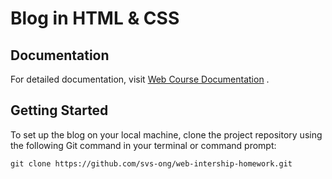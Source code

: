 # Blog in HTML & CSS 

## Documentation 
For detailed documentation, visit [Web Course Documentation](https://web.svs.ong/#/) .

## Getting Started 

To set up the blog on your local machine, clone the project repository using the following Git command in your terminal or command prompt:

```shell
git clone https://github.com/svs-ong/web-intership-homework.git
```